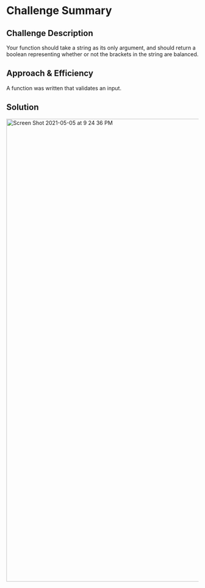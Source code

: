 # Challenge Summary
<!-- Short summary or background information -->

## Challenge Description
Your function should take a string as its only argument, and should return a boolean representing whether or not the 
brackets in the string are balanced.

## Approach & Efficiency

A function was written that validates an input.

<!-- What approach did you take? Why? What is the Big O space/time for this approach? -->

## Solution
<img width="1214" alt="Screen Shot 2021-05-05 at 9 24 36 PM" src="https://user-images.githubusercontent.com/66962689/117235526-80386a00-adec-11eb-8956-3ac7cf68ba2b.png">
